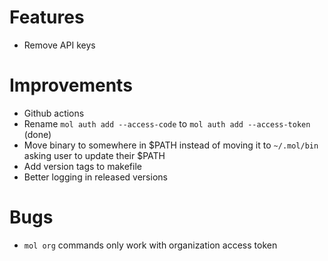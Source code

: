 # Features
- Remove API keys

# Improvements
- Github actions
- Rename `mol auth add --access-code` to `mol auth add --access-token` (done)
- Move binary to somewhere in $PATH instead of moving it to `~/.mol/bin` asking user to update their $PATH
- Add version tags to makefile
- Better logging in released versions

# Bugs
- `mol org` commands only work with organization access token